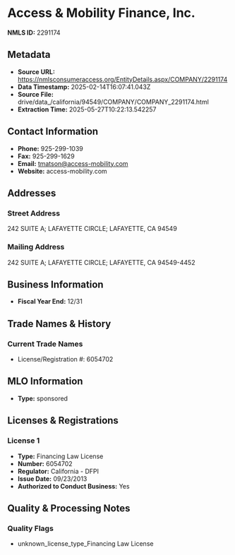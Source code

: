 # Access & Mobility Finance, Inc.

**NMLS ID:** 2291174

## Metadata
- **Source URL:** https://nmlsconsumeraccess.org/EntityDetails.aspx/COMPANY/2291174
- **Data Timestamp:** 2025-02-14T16:07:41.043Z
- **Source File:** drive/data_/california/94549/COMPANY/COMPANY_2291174.html
- **Extraction Time:** 2025-05-27T10:22:13.542257

## Contact Information
- **Phone:** 925-299-1039
- **Fax:** 925-299-1629
- **Email:** tmatson@access-mobility.com
- **Website:** access-mobility.com

## Addresses
### Street Address
242 SUITE A; LAFAYETTE CIRCLE; LAFAYETTE, CA 94549

### Mailing Address
242 SUITE A; LAFAYETTE CIRCLE; LAFAYETTE, CA 94549-4452

## Business Information
- **Fiscal Year End:** 12/31

## Trade Names & History
### Current Trade Names
- License/Registration #: 6054702

## MLO Information
- **Type:** sponsored

## Licenses & Registrations

### License 1
- **Type:** Financing Law License
- **Number:** 6054702
- **Regulator:** California - DFPI
- **Issue Date:** 09/23/2013
- **Authorized to Conduct Business:** Yes

## Quality & Processing Notes
### Quality Flags
- unknown_license_type_Financing Law License

